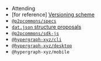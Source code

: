 -   Attending
-   \[for reference\] [Versioning scheme](https://drive.google.com/a/libscie.org/open?id=1Hp4gIUVNePO33lGcYeK8dOwY6EZWCQrL7XrURIILslg)
-   [`@p2pcommons/specs`](https://github.com/p2pcommons/specs)
  - [`dat.json` structure proposals](https://github.com/p2pcommons/specs/issues/8)
-   [`@p2pcommons/sdk-js`](https://github.com/p2pcommons/sdk-js)
-   [`@hypergraph-xyz/cli`](https://github.com/hypergraph-xyz/cli)
-   [`@hypergraph-xyz/desktop`](https://github.com/hypergraph-xyz/desktop)
-   `@hypergraph-xyz/mobile`

